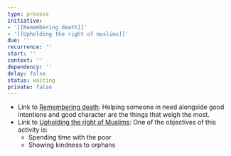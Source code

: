 ```yaml
---
type: process
initiative:
- '[[Remembering death]]'
- '[[Upholding the right of muslims]]'
due: ''
recurrence: ''
start: ''
context: ''
dependency: ''
delay: false
status: waiting
private: false
---
```


* Link to [Remembering death](docs/sidebar1/Initiatives/good%20traits/Remembering%20death.md): Helping someone in need alongside good intentions and good character are the things that weigh the most.
* Link to [Upholding the right of Muslims](docs/sidebar1/Initiatives/worship/Upholding%20the%20right%20of%20muslims.md): One of the objectives of this activity is:
	* Spending time with the poor
	* Showing kindness to orphans
